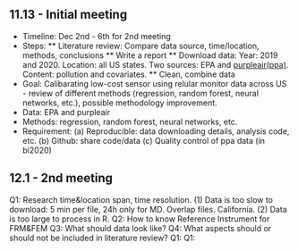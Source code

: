 ## 11.13 - Initial meeting

* Timeline: Dec 2nd - 6th for 2nd meeting
* Steps: 
	** Literature review: Compare data source, time/location, methods, conclusions
	** Write a report
	** Download data: Year: 2019 and 2020. Location: all US states. Two sources: EPA and [purpleair(ppa)](https://www2.purpleair.com/). Content: pollution and covariates.
	** Clean, combine data
* Goal: Calibarating low-cost sensor using relular monitor data across US - review of different methods (regression, random forest, neural networks, etc.), possible methodology improvement.
* Data: EPA and purpleair
* Methods: regression, random forest, neural networks, etc.
* Requirement: (a) Reproducible: data downloading details, analysis code, etc. (b) Github: share code/data (c) Quality control of ppa data (in bi2020)

## 12.1 - 2nd meeting
Q1: Research time&location span, time resolution. (1) Data is too slow to download: 5 min per file, 24h only for MD. Overlap files. California. (2) Data is too large to process in R.
Q2: How to know Reference Instrument for FRM&FEM
Q3: What should data look like?
Q4: What aspects should or should not be included in literature review? 
Q1: 
Q1: 
